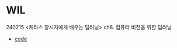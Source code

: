 # WIL

240215
<케라스 창시자에게 배우는 딥러닝> ch8. 컴퓨터 비전을 위한 딥러닝
- [code](https://github.com/chaehyounng/WIL/blob/main/wil/ch8.ipynb)
